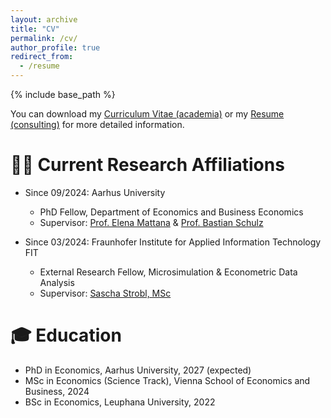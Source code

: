 ```yaml
---
layout: archive
title: "CV"
permalink: /cv/
author_profile: true
redirect_from:
  - /resume
---
```


{% include base_path %}

You can download my [Curriculum Vitae (academia)](https://www.fynn-lohre.com/files/CV_Lohre.pdf) or my [Resume (consulting)](https://www.fynn-lohre.com/files/Resume_Lohre.pdf) for more detailed information.

🧑‍💼 Current Research Affiliations
======
* Since 09/2024: Aarhus University
  * PhD Fellow, Department of Economics and Business Economics
  * Supervisor: [Prof. Elena Mattana](https://sites.google.com/site/elenamattana/home) & [Prof. Bastian Schulz](https://sites.google.com/site/schulzbastian/home)

* Since 03/2024: Fraunhofer Institute for Applied Information Technology FIT
  * External Research Fellow, Microsimulation & Econometric Data Analysis
  * Supervisor: [Sascha Strobl, MSc](https://www.fit.fraunhofer.de/de/geschaeftsfelder/mikrosimulation-und-oekonometrische-datenanalyse/team/strobl.html)

🎓 Education
======
* PhD in Economics, Aarhus University, 2027 (expected)
* MSc in Economics (Science Track), Vienna School of Economics and Business, 2024
* BSc in Economics, Leuphana University, 2022


